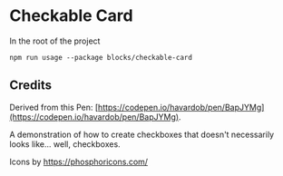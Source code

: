 
# Checkable Card

In the root of the project

```
npm run usage --package blocks/checkable-card
```

## Credits 

Derived from this Pen: [https://codepen.io/havardob/pen/BapJYMg](https://codepen.io/havardob/pen/BapJYMg).

A demonstration of how to create checkboxes that doesn't necessarily looks like... well, checkboxes. 

Icons by https://phosphoricons.com/ 
